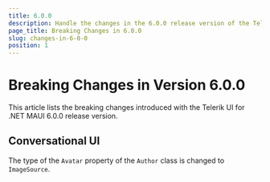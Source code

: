 ```yaml
---
title: 6.0.0
description: Handle the changes in the 6.0.0 release version of the Telerik UI for .NET MAUI components.
page_title: Breaking Changes in 6.0.0
slug: changes-in-6-0-0
position: 1
---
```


# Breaking Changes in Version 6.0.0

This article lists the breaking changes introduced with the Telerik UI for .NET MAUI 6.0.0 release version.

## Conversational UI

The type of the `Avatar` property of the `Author` class is changed to `ImageSource`.